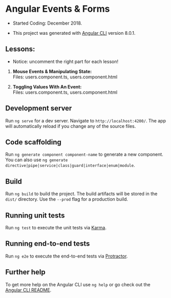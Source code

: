 # Angular Events & Forms

- Started Coding: December 2018.


- This project was generated with [Angular CLI](https://github.com/angular/angular-cli) version 8.0.1.

## Lessons:

- Notice: uncomment the right part for each lesson!

1. <b>Mouse Events & Manipulating State:</b> <br>
Files: users.component.ts, users.component.html

2. <b>Toggling Values With An Event:</b> <br>
Files: users.component.ts, users.component.html


## Development server

Run `ng serve` for a dev server. Navigate to `http://localhost:4200/`. The app will automatically reload if you change any of the source files.

## Code scaffolding

Run `ng generate component component-name` to generate a new component. You can also use `ng generate directive|pipe|service|class|guard|interface|enum|module`.

## Build

Run `ng build` to build the project. The build artifacts will be stored in the `dist/` directory. Use the `--prod` flag for a production build.

## Running unit tests

Run `ng test` to execute the unit tests via [Karma](https://karma-runner.github.io).

## Running end-to-end tests

Run `ng e2e` to execute the end-to-end tests via [Protractor](http://www.protractortest.org/).

## Further help

To get more help on the Angular CLI use `ng help` or go check out the [Angular CLI README](https://github.com/angular/angular-cli/blob/master/README.md).
